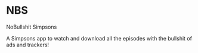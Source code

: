 # NBS
NoBullshit Simpsons

A Simpsons app to watch and download all the episodes with the bullshit of ads and trackers!
